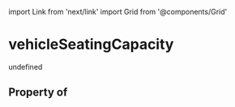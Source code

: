 import Link from 'next/link'
import Grid from '@components/Grid'

# vehicleSeatingCapacity

undefined

## Property of



